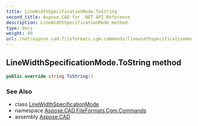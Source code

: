 ```yaml
---
title: LineWidthSpecificationMode.ToString
second_title: Aspose.CAD for .NET API Reference
description: LineWidthSpecificationMode method. 
type: docs
weight: 40
url: /net/aspose.cad.fileformats.cgm.commands/linewidthspecificationmode/tostring/
---
```

## LineWidthSpecificationMode.ToString method

```csharp
public override string ToString()
```

### See Also

* class [LineWidthSpecificationMode](../)
* namespace [Aspose.CAD.FileFormats.Cgm.Commands](../../linewidthspecificationmode/)
* assembly [Aspose.CAD](../../../)


